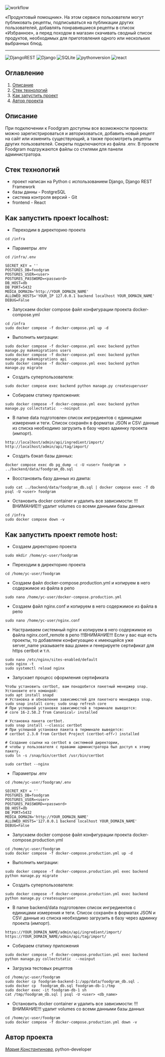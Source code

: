 ![workflow](https://github.com/maryykmv/foodgram-project-react/actions/workflows/mail.yml/badge.svg)


«Продуктовый помощник». На этом сервисе пользователи могут публиковать рецепты, подписываться на публикации других пользователей, добавлять понравившиеся рецепты в список «Избранное», а перед походом в магазин скачивать сводный список продуктов, необходимых для приготовления одного или нескольких выбранных блюд.
___
![DjangoREST](https://img.shields.io/badge/DJANGO-REST-ff1709?style=for-the-badge&logo=django&logoColor=white&color=ff1709&labelColor=gray)
![Django](https://img.shields.io/badge/django-%23092E20.svg?style=for-the-badge&logo=django&logoColor=white)
![SQLite](https://img.shields.io/badge/sqlite-%2307405e.svg?style=for-the-badge&logo=sqlite&logoColor=white)
![pythonversion](https://img.shields.io/badge/python-%3E%3D3.9-blue)
![react](https://img.shields.io/badge/-ReactJs-61DAFB?logo=react&logoColor=white&style=for-the-badge)

## Оглавление
1. [Описание](#описание)
2. [Стек технологий](#стек-технологий)
3. [Как запустить проект](#как-запустить-проект)
4. [Автор проекта](#автор-проекта)


## Описание
При подключении к Foodgram доступны все возможности проекта: можно зарегистрироваться и авторизоваться, добавить новый рецепт на сайт или изменить существующий, а также просмотреть рецепты других пользователей.
Секреты подключаются из файла .env.
В проекте Foodgram подгружаются файлы со стилями для панели администратора.



## Стек технологий
- проект написан на Python с использованием Django, Django REST Framework
- базы данны - PostgreSQL
- система контроля версий - Git
- frontend - React



## Как запустить проект localhost:

- Переходим в директорию проекта
```
cd /infra
```

- Параметры .env
```
cd /infra/.env

SECRET_KEY = ''
POSTGRES_DB=foodgram
POSTGRES_USER=<user>
POSTGRES_PASSWORD=<password>
DB_HOST=db
DB_PORT=5432
MEDIA_DOMAIN='http://YOUR_DOMAIN_NAME'
ALLOWED_HOSTS='YOUR_IP 127.0.0.1 backend localhost YOUR_DOMAIN_NAME'
DEBUG=False

```

- Запускаем docker compose файл конфигурации проекта docker-compose.yml
```
cd /infra
sudo docker compose -f docker-compose.yml up -d
```

- Выполнить миграции:
```
sudo docker compose -f docker-compose.yml exec backend python manage.py makemigrations users
sudo docker compose -f docker-compose.yml exec backend python manage.py makemigrations api
sudo docker compose -f docker-compose.yml exec backend python manage.py migrate
```

- Создать суперпользователя:
```
sudo docker compose exec backend python manage.py createsuperuser
```

- Собираем статику приложения:
```
sudo docker compose -f docker-compose.yml exec backend python manage.py collectstatic  --noinput
```

- В папке data подготовлен список ингредиентов с единицами измерения и теги.
Список сохранён в форматах JSON и CSV: данные из списка необходимо загрузить в базу через админку проекта (импорт). 

```
http://localhost/admin/api/ingredient/import/
http://localhost/admin/api/tag/import/
```

- Создать бэкап базы данных:
```
docker compose exec db pg_dump -c -U <user> foodgram  > ../backend/data/foodgram_db.sql
```

- Восстановить базу данных из дампа:
```
sudo cat ../backend/data/foodgram_db.sql | docker compose exec -T db psql -U <user> foodgram
```

- Остановить docker container и удалить все зависимости:
!!!ВНИМАНИЕ!!! удалит volumes со всеми данными базы данных
```
cd /infra
sudo docker compose down -v
```

## Как запустить проект remote host:

- Создаем директорию проекта
```
sudo mkdir /home/yc-user/foodgram
```

- Переходим в директорию проекта
```
cd /home/yc-user/foodgram
```

- Cоздаем файл docker-compose.production.yml и копируем в него содержимое из файла в репо
```
sudo nano /home/yc-user/docker-compose.production.yml
```

- Cоздаем файл nginx.conf и копируем в него содержимое из файла в репо
```
sudo nano /home/yc-user/nginx.conf
```

- Настраиваем системный nginx и копируем в него содержимое из файла nginx.conf_remote в репо
!!!ВНИМАНИЕ!!! Если у вас еще есть проекты, то добавляем конфигуоацию к имеющейся уже
server_name  указываете ваш домен и генерируете сертификат для https certbot и т.п.
```
sudo nano /etc/nginx/sites-enabled/default
sudo nginx -t
sudo systemctl reload nginx
```

- Запускает процесс оформления сертификата
```
Чтобы установить certbot, вам понадобится пакетный менеджер snap. Установите его командой:
sudo apt install snapd 
# Установка и обновление зависимостей для пакетного менеджера snap.
sudo snap install core; sudo snap refresh core
# При успешной установке зависимостей в терминале выведется:
# core 16-2.58.2 from Canonical✓ installed 

# Установка пакета certbot.
sudo snap install --classic certbot
# При успешной установке пакета в терминале выведется:
# certbot 2.3.0 from Certbot Project (certbot-eff✓) installed

# Создание ссылки на certbot в системной директории,
# чтобы у пользователя с правами администратора был доступ к этому пакету.
sudo ln -s /snap/bin/certbot /usr/bin/certbot 

sudo certbot --nginx 
```


- Параметры .env
```
cd /home/yc-user/foodgram/.env

SECRET_KEY = ''
POSTGRES_DB=foodgram
POSTGRES_USER=<user>
POSTGRES_PASSWORD=<password>
DB_HOST=db
DB_PORT=5432
MEDIA_DOMAIN='http://YOUR_DOMAIN_NAME'
ALLOWED_HOSTS='127.0.0.1 backend localhost YOUR_DOMAIN_NAME'
DEBUG=False

```

- Запускаем docker compose файл конфигурации проекта docker-compose.production.yml
```
cd /home/yc-user/foodgram
sudo docker compose -f docker-compose.production.yml up -d
```

- Выполнить миграции:
```
sudo docker compose -f docker-compose.production.yml exec backend python manage.py migrate
```

- Создать суперпользователя:
```
sudo docker compose -f docker-compose.production.yml exec backend python manage.py createsuperuser
```

- В папке backend/data подготовлен список ингредиентов с единицами измерения и теги.
Список сохранён в форматах JSON и CSV: данные из списка необходимо загрузить в базу через админку проекта (импорт). 

```
https://YOUR_DOMAIN_NAME/admin/api/ingredient/import/
https://YOUR_DOMAIN_NAME/admin/api/tag/import/
```

- Собираем статику приложения
```
sudo docker compose -f docker-compose.production.yml exec backend python manage.py collectstatic  --noinput

```

- Загрузка тестовых рецептов

```
cd /home/yc-user/foodgram
sudo docker cp foodgram-backend-1:/app/data/foodgram_db.sql .
sudo docker cp  foodgram_db.sql foodgram-db-1:/tmp
sudo docker exec -it foodgram-db-1 sh
cat /tmp/foodgram_db.sql | psql -U <user> <db_name>
```

- Остановить docker container и удалить все зависимости:
!!!ВНИМАНИЕ!!! удалит volumes со всеми данными базы данных
```
cd /home/yc-user/foodgram
sudo docker compose -f docker-compose.production.yml down -v
```

## Автор проекта
_[Мария Константинова](https://github.com/maryykmv)_, python-developer
